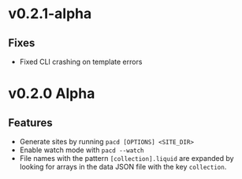 # v0.2.1-alpha

## Fixes

- Fixed CLI crashing on template errors

# v0.2.0 Alpha

## Features

- Generate sites by running `pacd [OPTIONS] <SITE_DIR>`
- Enable watch mode with `pacd --watch`
- File names with the pattern `[collection].liquid` are expanded by looking for
  arrays in the data JSON file with the key `collection`.
